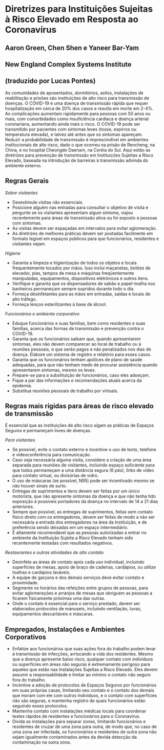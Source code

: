 # Diretrizes para Instituições Sujeitas à Risco Elevado em Resposta ao Coronavírus
## Aaron Green, Chen Shen e Yaneer Bar-Yam
## New England Complex Systems Institute
## (traduzido por Lucas Pontes)

As comunidades de aposentados, dormitórios, asilos, instalações de reabilitação e prisões são instituições de alto risco para transmissão de doenças. O COVID-19 é uma doença de transmissão rápida que requer hospitalização em cerca de 20\% dos casos e resulta em morte em 2-4\%. As complicações aumentam rapidamente para pessoas com 50 anos ou mais, com comorbidades como insuficiência cardíaca e doença arterial coronariana, aumentando ainda mais o risco. O COVID-19 pode ser transmitido por pacientes com sintomas leves (tosse, espirros ou temperatura elevada), e talvez até antes que os sintomas apareçam. Reduzir a probabilidade de transmissão é imprescindível em ambientes institucionais de alto risco, dado o que ocorreu na prisão de Rencheng, na China, e no hospital Cheongdo Daenam, na Coréia do Sul. Aqui estão as diretrizes para prevenção de transmissão em Instituições Sujeitas a Risco Elevado, baseada na introdução de barreiras à transmissão advinda do ambiente externo.

## Regras Gerais

*Sobre visitantes*
* Desestimule visitas não essenciais.
* Posicione alguém nas entradas para consultar o objetivo de
visita e pergunte se os visitantes apresentam algum sintoma, viajou recentemente para áreas de transmissão ativa ou foi exposto a pessoas com sintomas.
* As visitas devem ser espaçadas em intervalos para evitar aglomeração.
* As diretrizes de melhores práticas devem ser postadas facilmente em formato legível em espaços públicos para que funcionários, residentes e visitantes vejam.

*Higiene*
* Garanta a limpeza e higienização de todos os objetos e locais frequentemente tocados por mãos. Isso inclui maçanetas, botões de elevador, pias, tampos de mesa e máquinas freqüentemente manipuladas, equipamentos, dispositivos eletrônicos e outros itens.
* Verifique e garanta que os dispensadores de sabão e papel-toalha nos banheiros permaneçam sempre supridos durante todo o dia.
* Forneça desinfetantes para as mãos em entradas, saídas e locais de alto tráfego.
* Forneça lenços esterilizantes à base de álcool.

*Funcionários e ambiente corporativo*
* Eduque funcionários e suas famílias, bem como residentes e suas famílias, acerca das formas de transmissão e prevenção contra o COVID-19.
* Garanta que os funcionários saibam que, quando apresentarem sintomas, eles não devem comparecer ao local de trabalho ou à reuniões pessoais, e que serão pagos e não penalizados nos dias de doença. Elabore um sistema de registro e relatório para esses casos.
* Garanta que os funcionários tenham apólices de plano de saúde adequadas, para que não tenham medo de procurar assistência quando apresentarem sintomas, mesmo os leves.
* Prepare-se para a substituição de funcionários, caso eles adoeçam.
* Fique a par das informações e recomendações atuais acerca da epidemia.
* Substitua reuniões pessoais de trabalho por virtuais.

## Regras mais rígidas para áreas de risco elevado de transmissão

É essencial que as instituições de alto risco sigam as práticas de Espaços Seguros e permaneçam livres de doenças.

*Para visitantes*
* Se possível, evite o contato externo e incentive o uso de texto, telefone e videoconferência para comunicação.
* Caso seja necessária alguma visita, considere a criação de uma área separada para reuniões de visitantes, incluindo espaço suficiente para que todos permaneçam a uma distância segura (6 pés), links de vídeo para contato virtual, ou divisórias de vidro.
* O uso de máscaras (se possível, N95) pode ser incentivado mesmo se não houver sinais de surto.
* Entregas de suprimentos e itens devem ser feitas por um único motorista, que não apresente sintomas da doença e que não tenha tido exposição à possíveis portadores da doença no intervalo de 14 a 21 dias anteriores.
* Sempre que possível, as entregas de suprimentos, feitas sem contato físico direto com os entregadores, devem ser feitas de modo a não ser necessária a entrada dos entregadores na área da Instituição, e de preferência sendo deixadas em um espaço intermediário.
* É altamente recomendável que as pessoas autorizadas a entrar no ambiente da Instituição Sujeita a Risco Elevado tenham sido recentemente testadas com resultados negativos.

*Restaurantes e outras atividades de alto contato*
* Desinfete as áreas de contato após cada uso individual, incluindo superfícies de mesas, apoio de braço de cadeiras, cardápios, ou utilize toalhas e cardápios laváveis.
* A equipe de garçons e dos demais serviços deve evitar contato e proximidade.
* Segmente os horários das refeições entre grupos de pessoas, para evitar aglomerações e arranjos de mesas que obriguem as pessoas a ficarem fisicamente próximas uma das outras.
* Onde o contato é essencial para o serviço prestado, devem ser elaborados protocolos de manuseio, incluindo ventilação, luvas, equipamentos descartáveis e máscaras.

## Empregados, Instalações e Ambientes Corporativos
* Enfatize aos funcionários que suas ações fora do trabalho podem levar à transmissão de infecções, arriscando a vida dos residentes. Mesmo que a doença apresente baixo risco, qualquer contato com indivíduos ou superfícies em áreas não seguras é extremamente perigoso para aqueles que estão nas Instalações Sujeitas a Risco Elevado. Eles devem assumir a responsabilidade e limitar ao mínimo o contato não seguro fora do trabalho.
* Incentive a adoção de protocolos de Espaços Seguros por funcionários em suas próprias casas, limitando seu contato e o contato dos demais que moram com ele com outros indivíduos, e o contato com superfícies não são seguras, e mantenha registro de quais funcionários estão seguindo esses protocolos.
* Mantenha contato com instalações médicas locais para coordenar testes rápidos de residentes e funcionários para o Coronavírus.
* Divida as instalações para separar zonas, limitando funcionários e residentes de cruzar de uma zona para outra, de modo que, no caso de uma zona ser infectada, os funcionários e residentes de outra zona não sejam igualmente contaminados antes da devida detecção da contaminação na outra zona.
